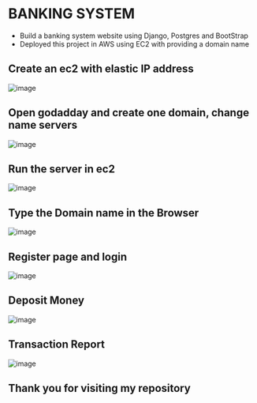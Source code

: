 # BANKING SYSTEM
- Build a banking system website using Django, Postgres and BootStrap
- Deployed this project in AWS using EC2 with providing a domain name 

## Create an ec2 with elastic IP address
![image](https://user-images.githubusercontent.com/89301294/208351277-f8304f58-4069-437d-aba4-10bad6b0a89e.png)

## Open godadday and create one domain, change name servers 
![image](https://user-images.githubusercontent.com/89301294/208351330-85db6a34-d4f1-43ad-a9c4-432a548b6152.png)

## Run the server in ec2
![image](https://user-images.githubusercontent.com/89301294/208351438-52d42c21-aab7-44ec-89e4-5f5044b4f184.png)

## Type the Domain name in the Browser
![image](https://user-images.githubusercontent.com/89301294/208351512-27ccd1b7-ad59-41fc-846c-a38646f831bc.png)

## Register page and login
![image](https://user-images.githubusercontent.com/89301294/208351572-cd07caa3-6c42-46c6-9936-fe053d9d6203.png)

## Deposit Money 
![image](https://user-images.githubusercontent.com/89301294/208351646-95c9dd83-51e6-4021-aab0-8b5de174414c.png)

## Transaction Report
![image](https://user-images.githubusercontent.com/89301294/208351690-08c18673-245c-441d-8f18-3f1a8720e912.png)


## Thank you for visiting my repository


